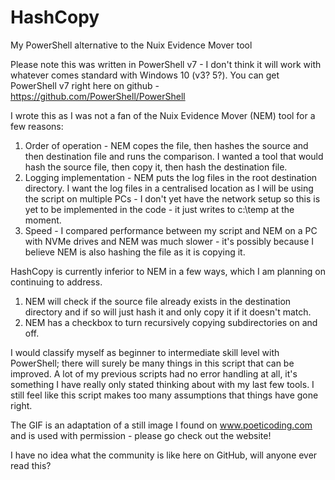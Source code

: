 # HashCopy
My PowerShell alternative to the Nuix Evidence Mover tool

Please note this was written in PowerShell v7 - I don't think it will work with whatever comes standard with Windows 10 (v3? 5?).
You can get PowerShell v7 right here on github - https://github.com/PowerShell/PowerShell

I wrote this as I was not a fan of the Nuix Evidence Mover (NEM) tool for a few reasons:

1. Order of operation - NEM copes the file, then hashes the source and then destination file and runs the comparison. I wanted a tool that would hash the source file, then     copy it, then hash the destination file.
2. Logging implementation - NEM puts the log files in the root destination directory. I want the log files in a centralised location as I will be using the script on multiple PCs - I don't yet have the network setup so this is yet to be implemented in the code - it just writes to c:\temp at the moment.
3. Speed - I compared performance between my script and NEM on a PC with NVMe drives and NEM was much slower - it's possibly because I believe NEM is also hashing the file as it is copying it.

HashCopy is currently inferior to NEM in a few ways, which I am planning on continuing to address.

1. NEM will check if the source file already exists in the destination directory and if so will just hash it and only copy it if it doesn't match.
2. NEM has a checkbox to turn recursively copying subdirectories on and off.

I would classify myself as beginner to intermediate skill level with PowerShell; there will surely be many things in this script that can be improved.
A lot of my previous scripts had no error handling at all, it's something I have really only stated thinking about with my last few tools.
I still feel like this script makes too many assumptions that things have gone right.

The GIF is an adaptation of a still image I found on www.poeticoding.com and is used with permission - please go check out the website!

I have no idea what the community is like here on GitHub, will anyone ever read this?
